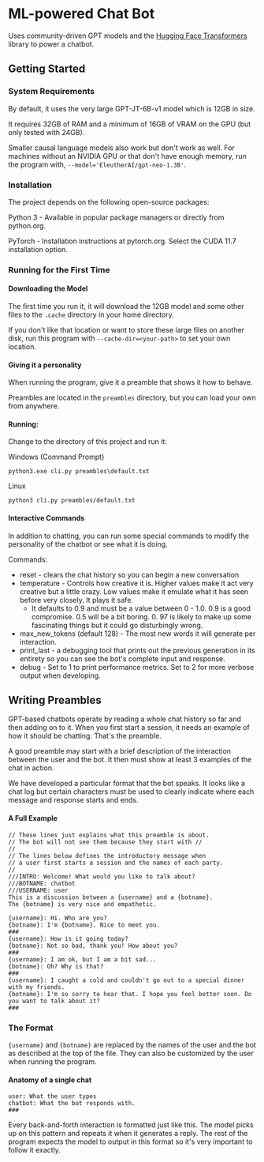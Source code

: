 # ML-powered Chat Bot

Uses community-driven GPT models and the
[Hugging Face Transformers](https://huggingface.co/docs/transformers/index)
library to power a chatbot.

## Getting Started

### System Requirements

By default, it uses the very large GPT-JT-6B-v1 model which is 12GB in size.

It requires 32GB of RAM and a minimum of 16GB of VRAM on the GPU (but 
only tested with 24GB).

Smaller causal language models also work but don't work as well.
For machines without an NVIDIA GPU or that don't have enough memory,
run the program with, `--model='EleutherAI/gpt-neo-1.3B'`.

### Installation

The project depends on the following open-source packages:

Python 3 - Available in popular package managers or directly from python.org.

PyTorch - Installation instructions at pytorch.org.
Select the CUDA 11.7 installation option.


### Running for the First Time

#### Downloading the Model

The first time you run it, it will download the 12GB model and some other files
to the `.cache` directory in your home directory.

If you don't like that location or want to store these large files on 
another disk, run this program with `--cache-dir=<your-path>` to set your 
own location.

#### Giving it a personality

When running the program, give it a preamble that shows it how to behave.

Preambles are located in the `preambles` directory, but you can load your own
from anywhere.

#### Running:

Change to the directory of this project and run it:

Windows (Command Prompt)
```commandline
python3.exe cli.py preambles\default.txt
```

Linux
```commandline
python3 cli.py preambles/default.txt
```

#### Interactive Commands

In addition to chatting, you can run some special commands to modify the
personality of the chatbot or see what it is doing.

Commands:
 - reset - clears the chat history so you can begin a new conversation
 - temperature - Controls how creative it is. Higher values make it act very 
   creative but a little crazy. Low values make it emulate what it has seen 
   before very closely. It plays it safe.
   - It defaults to 0.9 and must be a value 
     between 0 - 1.0. 0.9 is a good compromise. 0.5 will be a bit boring. 0.
     97 is likely to make up some fascinating things but it could go 
     disturbingly wrong.
 - max_new_tokens (default 128) - The most new words it will generate per 
   interaction.
 - print_last - a debugging tool that prints out the previous generation in 
   its entirety so you can see the bot's complete input and response.
 - debug - Set to 1 to print performance metrics. Set to 2 for more verbose 
   output when developing.

## Writing Preambles

GPT-based chatbots operate by reading a whole chat history so far and then
adding on to it. When you first start a session, it needs an example of how
it should be chatting. That's the preamble.

A good preamble may start with a brief description of the interaction between
the user and the bot. It then must show at least 3 examples of the chat in 
action.

We have developed a particular format that the bot speaks. It looks like
a chat log but certain characters must be used to clearly indicate where each
message and response starts and ends.

#### A Full Example
```
// These lines just explains what this preamble is about.
// The bot will not see them because they start with //
//
// The lines below defines the introductory message when
// a user first starts a session and the names of each party.
//
///INTRO: Welcome! What would you like to talk about?
///BOTNAME: chatbot
///USERNAME: user
This is a discussion between a {username} and a {botname}.
The {botname} is very nice and empathetic.

{username}: Hi. Who are you?
{botname}: I'm {botname}. Nice to meet you.
###
{username}: How is it going today?
{botname}: Not so bad, thank you! How about you?
###
{username}: I am ok, but I am a bit sad...
{botname}: Oh? Why is that?
###
{username}: I caught a cold and couldn't go out to a special dinner with my friends.
{botname}: I'm so sorry to hear that. I hope you feel better soon. Do you want to talk about it?
###
```

### The Format

`{username}` and `{botname}` are replaced by the names of the user and the bot
as described at the top of the file. They can also be customized by the user 
when running the program.

#### Anatomy of a single chat

```
user: What the user types
chatbot: What the bot responds with.
###
```

Every back-and-forth interaction is formatted just like this. The model picks
up on this pattern and repeats it when it generates a reply. The rest of the
program expects the model to output in this format so it's very important to 
follow it exactly.
